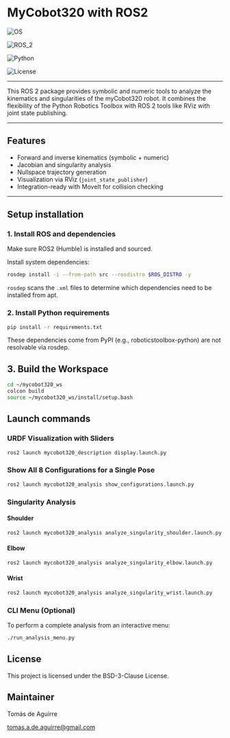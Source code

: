 # MyCobot320 with ROS2

![OS](https://img.shields.io/ubuntu/v/ubuntu-wallpapers/jammy?logo=ubuntu)

![ROS_2](https://img.shields.io/ros/v/humble/rclcpp?logo=ros)

![Python](https://img.shields.io/badge/Python-3.10-blue?logo=python)

![License](https://img.shields.io/badge/License-BSD--3--Clause-green)

---

This ROS 2 package provides symbolic and numeric tools to analyze the kinematics and singularities of the myCobot320 robot. It combines the flexibility of the Python Robotics Toolbox with ROS 2 tools like RViz with joint state publishing.

---

## Features

- Forward and inverse kinematics (symbolic + numeric)
- Jacobian and singularity analysis
- Nullspace trajectory generation
- Visualization via RViz (`joint_state_publisher`)
- Integration-ready with MoveIt for collision checking

---

## Setup installation

### 1. Install ROS and dependencies

Make sure ROS2 (Humble) is installed and sourced.

Install system dependencies:

```bash
rosdep install -i --from-path src --rosdistro $ROS_DISTRO -y
```
`rosdep` scans the `.xml` files to determine which dependencies need to be installed from apt.

### 2. Install Python requirements
```bash
pip install -r requirements.txt
```
These dependencies come from PyPI (e.g., roboticstoolbox-python) are not resolvable via rosdep.

## 3. Build the Workspace 
```bash
cd ~/mycobot320_ws 
colcon build 
source ~/mycobot320_ws/install/setup.bash
```
## Launch commands

### URDF Visualization with Sliders

```bash
ros2 launch mycobot320_description display.launch.py
```

### Show All 8 Configurations for a Single Pose

```bash
ros2 launch mycobot320_analysis show_configurations.launch.py
```

### Singularity Analysis

#### Shoulder
```bash
ros2 launch mycobot320_analysis analyze_singularity_shoulder.launch.py
```

#### Elbow
```bash
ros2 launch mycobot320_analysis analyze_singularity_elbow.launch.py
```

#### Wrist
```bash
ros2 launch mycobot320_analysis analyze_singularity_wrist.launch.py
```

### CLI Menu (Optional)

To perform a complete analysis from an interactive menu:

```bash
./run_analysis_menu.py 
```

## License

This project is licensed under the BSD-3-Clause License.

## Maintainer

Tomás de Aguirre

tomas.a.de.aguirre@gmail.com